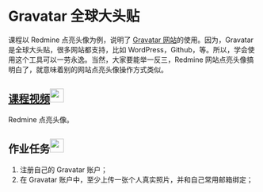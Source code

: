# Gravatar 全球大头贴
课程以 Redmine 点亮头像为例，说明了 [Gravatar 网站](http://cn.gravatar.com)的使用。因为，Gravatar 是全球大头贴，很多网站都支持，比如 WordPress，Github，等。所以，学会使用这个工具可以一劳永逸。当然，大家要能举一反三，Redmine 网站点亮头像搞明白了，就意味着别的网站点亮头像操作方式类似。

## [课程视频<img src="https://raw.githubusercontent.com/wangding/courses/master/images/video.png" height="28">](http://edu.51cto.com/lesson/id-127536.html)
Redmine 点亮头像。

## 作业任务<img src="https://raw.githubusercontent.com/wangding/courses/master/images/homework.png" height="28">  
1. 注册自己的 Gravatar 账户；
2. 在 Gravatar 账户中，至少上传一张个人真实照片，并和自己常用邮箱绑定；

